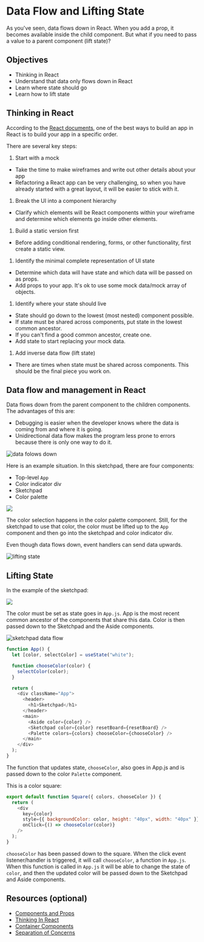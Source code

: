 # Data Flow and Lifting State

As you've seen, data flows down in React. When you add a prop, it becomes available inside the child component. But what if you need to pass a value to a parent component (lift state)?

## Objectives

- Thinking in React
- Understand that data only flows down in React
- Learn where state should go
- Learn how to lift state

## Thinking in React

According to the [React documents](https://reactjs.org/docs/thinking-in-react.html), one of the best ways to build an app in React is to build your app in a specific order.

There are several key steps:

1. Start with a mock

- Take the time to make wireframes and write out other details about your app
- Refactoring a React app can be very challenging, so when you have already started with a great layout, it will be easier to stick with it.

1. Break the UI into a component hierarchy

- Clarify which elements will be React components within your wireframe and determine which elements go inside other elements.

1. Build a static version first

- Before adding conditional rendering, forms, or other functionality, first create a static view.

1. Identify the minimal complete representation of UI state

- Determine which data will have state and which data will be passed on as props.
- Add props to your app. It's ok to use some mock data/mock array of objects.

1. Identify where your state should live

- State should go down to the lowest (most nested) component possible.
- If state must be shared across components, put state in the lowest common ancestor.
- If you can't find a good common ancestor, create one.
- Add state to start replacing your mock data.

1. Add inverse data flow (lift state)

- There are times when state must be shared across components. This should be the final piece you work on.

## Data flow and management in React

Data flows down from the parent component to the children components. The advantages of this are:

- Debugging is easier when the developer knows where the data is coming from and where it is going.
- Unidirectional data flow makes the program less prone to errors because there is only one way to do it.

![data folows down](./assets/data-flows-down.png)

Here is an example situation. In this sketchpad, there are four components:

- Top-level `App`
- Color indicator div
- Sketchpad
- Color palette

![](./assets/share-state-sketchpad.png)

The color selection happens in the color palette component. Still, for the sketchpad to use that color, the color must be lifted up to the `App` component and then go into the sketchpad and color indicator div.

Even though data flows down, event handlers can send data upwards.

![lifting state](./assets/lift-state.png)

## Lifting State

In the example of the sketchpad:

![](./assets/share-state-sketchpad.png)

The color must be set as state goes in `App.js`. App is the most recent common ancestor of the components that share this data. Color is then passed down to the Sketchpad and the Aside components.

![sketchpad data flow](./assets/sketchpad-dataflow.png)

```js
function App() {
  let [color, selectColor] = useState("white");

  function chooseColor(color) {
    selectColor(color);
  }

  return (
    <div className="App">
      <header>
        <h1>Sketchpad</h1>
      </header>
      <main>
        <Aside color={color} />
        <Sketchpad color={color} resetBoard={resetBoard} />
        <Palette colors={colors} chooseColor={chooseColor} />
      </main>
    </div>
  );
}
```

The function that updates state, `chooseColor`, also goes in App.js and is passed down to the color `Palette` component.

This is a color square:

```js
export default function Square({ colors, chooseColor }) {
  return (
    <div
      key={color}
      style={{ backgroundColor: color, height: "40px", width: "40px" }}
      onClick={() => chooseColor(color)}
    />
  );
}
```

`chooseColor` has been passed down to the square. When the click event listener/handler is triggered, it will call `chooseColor`, a function in `App.js`. When this function is called in `App.js` it will be able to change the state of `color`, and then the updated color will be passed down to the Sketchpad and Aside components.

## Resources (optional)

- [Components and Props](https://reactjs.org/docs/components-and-props.html)
- [Thinking In React](https://reactjs.org/docs/thinking-in-react.html)
- [Container Components](https://medium.com/@learnreact/container-components-c0e67432e005)
- [Separation of Concerns](https://en.wikipedia.org/wiki/Separation_of_concerns)
